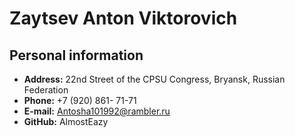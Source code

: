 # Zaytsev Anton Viktorovich

## Personal information
* **Address:** 22nd Street of the CPSU Congress, Bryansk, Russian Federation
* **Phone:** +7 (920) 861- 71-71
* **E-mail:** Antosha101992@rambler.ru
* **GitHub:** AlmostEazy


